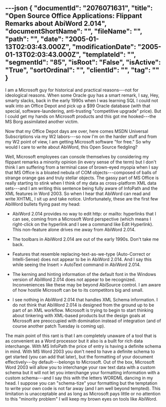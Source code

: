 ---json
{
  "documentId": "2076071631",
  "title": "Open Source Office Applications: Flippant Remarks about AbiWord 2.014",
  "documentShortName": "",
  "fileName": "",
  "path": "",
  "date": "2005-01-13T02:03:43.000Z",
  "modificationDate": "2005-01-13T02:03:43.000Z",
  "templateId": "",
  "segmentId": "85",
  "isRoot": "False",
  "isActive": "True",
  "sortOrdinal": "",
  "clientId": "",
  "tag": ""
}
---

I am a Microsoft guy for historical and practical reasons---not for ideological reasons. When some Oracle guy has a smart remark, I say, Hey, smarty slacks, back in the early 1990s when I was learning SQL I could not walk into an Office Depot and pick up a $99 Oracle database (with that special, software-laundering, anti-trusting &quot;competitive upgrade&quot; price). But I could get my hands on Microsoft products and this got me hooked---the MS Borg assimilated another victim.

Now that my Office Depot days are over, here comes MSDN Universal Subscriptions via my W2 labors---so now I'm on the harder stuff and from my W2 point of view, I am getting Microsoft software &quot;for free.&quot; So why would I care to write about AbiWord, this Open Source fledgling?

Well, Microsoft employees can console themselves by considering my flippant remarks a minority opinion (in every sense of the term) but I don't think I am suffering from a terminal case of brown-eyed myopia when I say that MS Office is a bloated nebula of COM objects---composed of balls of strange orange gas and truly stellar objects. The gassy part of MS Office is really starting to stink when I think of my data as cross-platform XML data sets---and I am writing this sentence being fully aware of InfoPath and the XML features in Word 2003. So when I hear that AbiWord can read and write XHTML, I sit up and take notice. Unfortunately, these are the first few AbiWord bullets flying past my head:

* AbiWord 2.014 provides no way to edit http: or mailto: hyperlinks that I can see, coming from a Microsoft Word perspective (which means I right-click on the hyperlink and I see a command like Edit Hyperlink). This non-feature alone drives me away from AbiWord 2.014.

* The toolbars in AbiWord 2.014 are out of the early 1990s. Don't take me back.

* Features that resemble replacing-text-as-we-type (Auto-Correct or Intelli-Sense) does not appear to be in AbiWord 2.014. And I say this while seeing the Insert &gt; AutoText command in AbiWord 2.014.

* The kerning and hinting information of the default font in the Windows version of AbiWord 2.014 does not appear to be recognized. Inconveniences like these may be beyond AbiSource control. I am aware of how hostile Microsoft can be to its competitors big and small.

* I see nothing in AbiWord 2.014 that handles XML Schema information. I do not think that AbiWord 2.014 is designed from the ground up to be part of an XML workflow. Microsoft is trying to begin to start thinking about tinkering with XML-based products but the design goals at Microsoft are preoccupied with domination instead of integration (and of course another patch Tuesday is coming up).

The main point of this rant is that I am completely unaware of a tool that is as convenient as a Word processor but it also is a built for rich data interchange. With MS InfoPath the price of entry is having a definite schema in mind. With MS Word 2003 you don't need to have a definite schema to get started (you can add that later), but the formatting of your document effectively---by default---belongs to Microsoft. Out of the box, Microsoft Word 2003 will allow you to interchange your raw text data with a custom schema but it will not let you interchange your formatting information with a custom schema---and I say this with the letters WORDML dancing in my head. I suppose you can &quot;schema-tize&quot; your formatting but the temptation to write your own code is not far away (and I am well beyond tempted). This limitation is unacceptable and as long as Microsoft pays little or no attention to this &quot;minority problem&quot; I will keep my brown eyes on tools like AbiWord.
